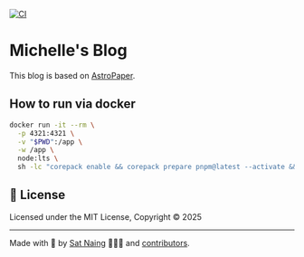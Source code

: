 [![CI](https://github.com/algorithmich/algorithmich.github.io/actions/workflows/ci.yml/badge.svg)](https://github.com/algorithmich/algorithmich.github.io/actions/workflows/ci.yml)

# Michelle's Blog
This blog is based on [AstroPaper](https://github.com/satnaing/astro-paper).


## How to run via docker
```bash
docker run -it --rm \
  -p 4321:4321 \
  -v "$PWD":/app \
  -w /app \
  node:lts \
  sh -lc "corepack enable && corepack prepare pnpm@latest --activate && pnpm install && pnpm dev --host 0.0.0.0 --port 4321"
```

## 📜 License

Licensed under the MIT License, Copyright © 2025

---

Made with 🤍 by [Sat Naing](https://satnaing.dev) 👨🏻‍💻 and [contributors](https://github.com/satnaing/astro-paper/graphs/contributors).